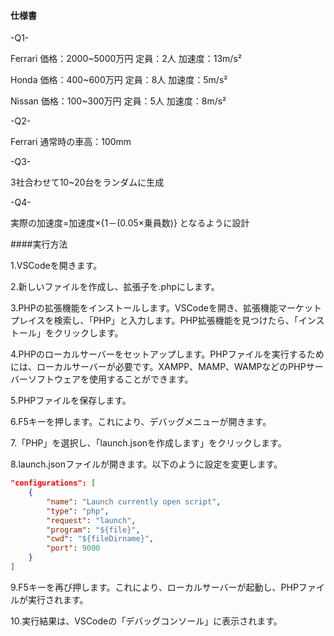 #### 仕様書

-Q1-

Ferrari  価格：2000~5000万円 定員：2人 加速度：13m/s²
 
Honda  価格：400~600万円 定員：8人 加速度：5m/s²
  
Nissan  価格：100~300万円 定員：5人 加速度：8m/s²


-Q2-

Ferrari  通常時の車高：100mm


-Q3-

3社合わせて10~20台をランダムに生成


-Q4-

実際の加速度=加速度×{1－(0.05×乗員数)} となるように設計


####実行方法

1.VSCodeを開きます。

2.新しいファイルを作成し、拡張子を.phpにします。

3.PHPの拡張機能をインストールします。VSCodeを開き、拡張機能マーケットプレイスを検索し、「PHP」と入力します。PHP拡張機能を見つけたら、「インストール」をクリックします。

4.PHPのローカルサーバーをセットアップします。PHPファイルを実行するためには、ローカルサーバーが必要です。XAMPP、MAMP、WAMPなどのPHPサーバーソフトウェアを使用することができます。

5.PHPファイルを保存します。

6.F5キーを押します。これにより、デバッグメニューが開きます。

7.「PHP」を選択し、「launch.jsonを作成します」をクリックします。

8.launch.jsonファイルが開きます。以下のように設定を変更します。


```launch.json
"configurations": [
    {
        "name": "Launch currently open script",
        "type": "php",
        "request": "launch",
        "program": "${file}",
        "cwd": "${fileDirname}",
        "port": 9000
    }
]
```

9.F5キーを再び押します。これにより、ローカルサーバーが起動し、PHPファイルが実行されます。

10.実行結果は、VSCodeの「デバッグコンソール」に表示されます。
